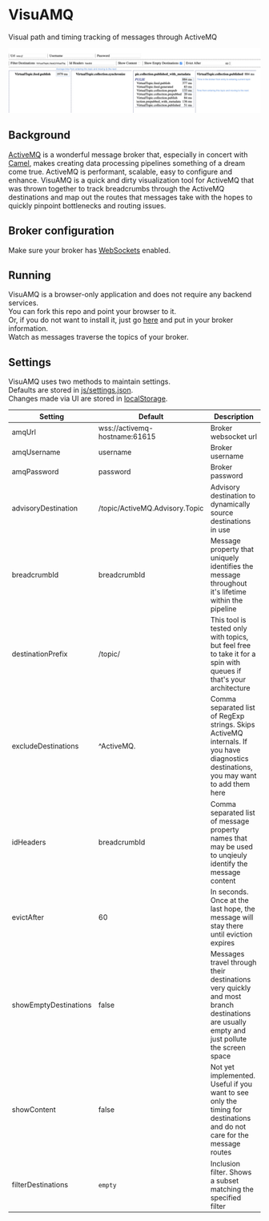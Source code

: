 # VisuAMQ
Visual path and timing tracking of messages through ActiveMQ 

![VisuAMQ Legend](img/VisuAMQ_legend.jpg)
## Background
[ActiveMQ](https://activemq.apache.org) is a wonderful message broker that, especially in concert with [Camel](https://camel.apache.org), makes creating data processing pipelines something of a dream come true. ActiveMQ is performant, scalable, easy to configure and enhance. VisuAMQ is a quick and dirty visualization tool for ActiveMQ that was thrown together to track breadcrumbs through the ActiveMQ destinations and map out the routes that messages take with the hopes to quickly pinpoint bottlenecks and routing issues. 

## Broker configuration
Make sure your broker has [WebSockets](https://activemq.apache.org/websockets) enabled.

## Running
VisuAMQ is a browser-only application and does not require any backend services.  
You can fork this repo and point your browser to it.  
Or, if you do not want to install it, just go [here](https://maxfortun.github.io/visuamq/) and put in your broker information.  
Watch as messages traverse the topics of your broker.  

## Settings
VisuAMQ uses two methods to maintain settings.  
Defaults are stored in [js/settings.json](js/settings.json).  
Changes made via UI are stored in [localStorage](https://developer.mozilla.org/en-US/docs/Web/API/Window/localStorage).  

| Setting | Default | Description 
|---|---|---
| amqUrl | wss://activemq-hostname:61615 | Broker websocket url 
| amqUsername | username | Broker username
| amqPassword | password | Broker password
| advisoryDestination | /topic/ActiveMQ.Advisory.Topic | Advisory destination to dynamically source destinations in use
| breadcrumbId | breadcrumbId | Message property that uniquely identifies the message throughout it's lifetime within the pipeline
| destinationPrefix | /topic/ | This tool is tested only with topics, but feel free to take it for a spin with queues if that's your architecture
| excludeDestinations | ^ActiveMQ\. | Comma separated list of RegExp strings. Skips ActiveMQ internals. If you have diagnostics destinations, you may want to add them here
| idHeaders | breadcrumbId | Comma separated list of message property names that may be used to unqieuly identify the message content  
| evictAfter | 60 | In seconds. Once at the last hope, the message will stay there until eviction expires
| showEmptyDestinations | false | Messages travel through their destinations very quickly and most branch destinations are usually empty and just pollute the screen space
| showContent | false | Not yet implemented. Useful if you want to see only the timing for destinations and do not care for the message routes
| filterDestinations | `empty` | Inclusion filter. Shows a subset matching the specified filter




